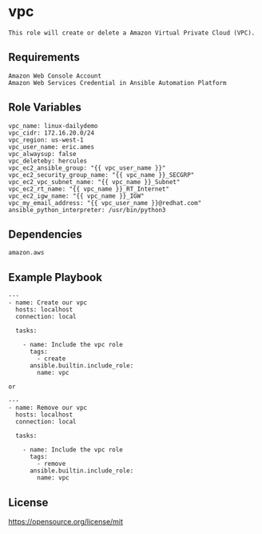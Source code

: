 vpc
=========
```
This role will create or delete a Amazon Virtual Private Cloud (VPC).
```
Requirements
------------
```
Amazon Web Console Account
Amazon Web Services Credential in Ansible Automation Platform
```
Role Variables
--------------
```
vpc_name: linux-dailydemo
vpc_cidr: 172.16.20.0/24
vpc_region: us-west-1
vpc_user_name: eric.ames
vpc_alwaysup: false
vpc_deleteby: hercules
vpc_ec2_ansible_group: "{{ vpc_user_name }}"
vpc_ec2_security_group_name: "{{ vpc_name }}_SECGRP"
vpc_ec2_vpc_subnet_name: "{{ vpc_name }}_Subnet"
vpc_ec2_rt_name: "{{ vpc_name }}_RT_Internet"
vpc_ec2_igw_name: "{{ vpc_name }}_IGW"
vpc_my_email_address: "{{ vpc_user_name }}@redhat.com"
ansible_python_interpreter: /usr/bin/python3
```
Dependencies
------------
```
amazon.aws
```
Example Playbook
----------------
```
---
- name: Create our vpc
  hosts: localhost
  connection: local

  tasks:

    - name: Include the vpc role
      tags:
        - create
      ansible.builtin.include_role:
        name: vpc

or

---
- name: Remove our vpc
  hosts: localhost
  connection: local

  tasks:

    - name: Include the vpc role
      tags:
        - remove
      ansible.builtin.include_role:
        name: vpc

```
License
-------

https://opensource.org/license/mit
